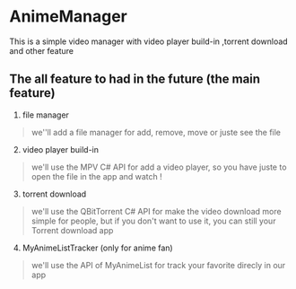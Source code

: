 # AnimeManager
This is a simple video manager with video player build-in ,torrent download and other feature

## The all feature to had in the future (the main feature)

1. file manager
> we''ll add a file manager for add, remove, move or juste see the file

2. video player build-in
> we'll use the MPV C# API for add a video player, 
> so you have juste to open the file in the app and watch !

3. torrent download
> we'll use the QBitTorrent C# API for make the video download more simple for people, 
> but if you don't want to use it, you can still your Torrent download app

4. MyAnimeListTracker (only for anime fan)
> we'll use the API of MyAnimeList for track your favorite direcly in our app
